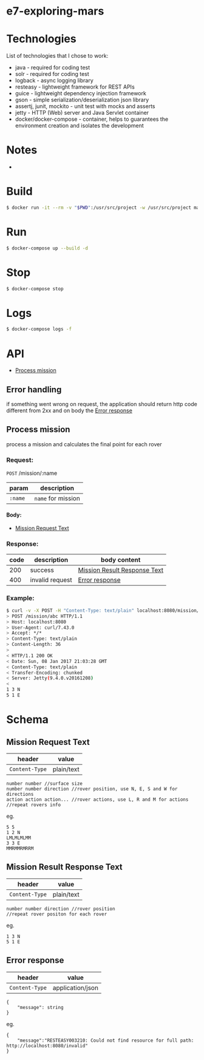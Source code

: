 e7-exploring-mars
======================

# Technologies
List of technologies that I chose to work:
* java - required for coding test
* solr - required for coding test
* logback - async logging library
* resteasy - lightweight framework for REST APIs
* guice - lightweight dependency injection framework
* gson - simple serialization/deserialization json library
* assertj, junit, mockito - unit test with mocks and asserts
* jetty - HTTP (Web) server and Java Servlet container
* docker/docker-compose - container, helps to guarantees the environment creation and isolates the development

# Notes
* 


# Build
```sh
$ docker run -it --rm -v "$PWD":/usr/src/project -w /usr/src/project maven mvn clean install
```

# Run
```sh
$ docker-compose up --build -d
```

# Stop
```sh
$ docker-compose stop
```

# Logs
```sh
$ docker-compose logs -f
```

# API
- [Process mission](#process-mission)

## Error handling
if something went wrong on request, the application should return http code different from 2xx and on body the [Error response](#error-response)

## Process mission
process a mission and calculates the final point for each rover

### Request:
`POST` /mission/:name


| param   | description           |
|-------------------|-----------------------|
| `:name`             | `name` for mission  |

#### Body:
- [Mission Request Text](#mission-request-text)


### Response:
| code   | description           | body content |
|-------------------|-----------------------|-------|
| 200             | success  | [Mission Result Response Text](#mission-result-response-text) |
| 400             | invalid request  | [Error response](#error-response) |

### Example:
```sh
$ curl -v -X POST -H "Content-Type: text/plain" localhost:8080/mission/abc -X POST -d $'5 5\n1 2 N\nLMLMLMLMM\n3 3 E\nMMRMMRMRRM'
> POST /mission/abc HTTP/1.1
> Host: localhost:8080
> User-Agent: curl/7.43.0
> Accept: */*
> Content-Type: text/plain
> Content-Length: 36
>
< HTTP/1.1 200 OK
< Date: Sun, 08 Jan 2017 21:03:28 GMT
< Content-Type: text/plain
< Transfer-Encoding: chunked
< Server: Jetty(9.4.0.v20161208)
<
1 3 N
5 1 E

```

# Schema
## Mission Request Text

| header   | value           |
|-------------------|-----------------------|
| `Content-Type`             | plain/text  |

	number number //surface size
	number number direction //rover position, use N, E, S and W for directions
	action action action... //rover actions, use L, R and M for actions
	//repeat rovers info
	
eg.

	5 5
	1 2 N
	LMLMLMLMM
	3 3 E
	MMRMMRMRRM

## Mission Result Response Text

| header   | value           |
|-------------------|-----------------------|
| `Content-Type`             | plain/text  |

	number number direction //rover position
	//repeat rover positon for each rover
	
eg.

	1 3 N
	5 1 E

## Error response

| header   | value           |
|-------------------|-----------------------|
| `Content-Type`             | application/json  |

	{
		"message": string
	}
	
eg.

	{
		"message":"RESTEASY003210: Could not find resource for full path: http://localhost:8080/invalid"
	}

